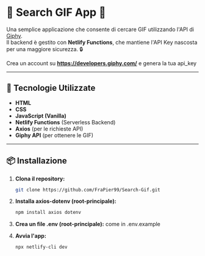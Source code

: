 # 🎉 Search GIF App 🚀

Una semplice applicazione che consente di cercare GIF utilizzando l'API di [Giphy](https://giphy.com/).  
Il backend è gestito con **Netlify Functions**, che mantiene l'API Key nascosta per una maggiore sicurezza. 🔒 

Crea un account su **https://developers.giphy.com/** e genera la tua api_key 

---


## 🔧 Tecnologie Utilizzate
- **HTML**
- **CSS**
- **JavaScript (Vanilla)**
- **Netlify Functions** (Serverless Backend)
- **Axios** (per le richieste API)
- **Giphy API** (per ottenere le GIF)

---

## 📦 Installazione

1. **Clona il repository:**
   ```bash
   git clone https://github.com/FraPier99/Search-Gif.git  

2. **Installa axios-dotenv (root-principale):**
   ```bash
   npm install axios dotenv  
   
3. **Crea un file .env (root-principale):**
   come in .env.example 

4. **Avvia l'app:**
   ```bash
   npx netlify-cli dev






